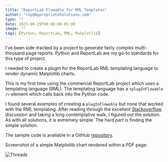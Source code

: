 ```yaml
---
title: "ReportLab Flowable for RML Templates"
author: "ray@AppropriateSolutions.com"
type: ""
date: 2023-06-29T00:00:00-05:00
image: ""
tags: [Python, ReportLab, RML, Matplotlib]
---
```


I've been side-tracked by a project to generate fairly complex multi-thousand page reports.
Python and ReportLab are my go-to standards for this type of project.

I needed to create a plugin for the ReportLab RML templating language to render dynamic Matplotlib charts.

<!--more-->

This is my first time using the commercial ReportLab project which uses a templating language (RML).
The templating language has a `<plugInFlowable />` element which calls back into the Python code.

I found several examples of creating a `plugInFlowable` but none that worked with the RML templating.
After reading through the excellent [Stackoverflow](https://stackoverflow.com/questions/4690585/is-there-a-matplotlib-flowable-for-reportlab/)
discussion and taking a long contemplative walk, I figured out the solution.
As with all solutions, it is extremely simple.
The hard part is finding the simple solution.

The sample code is available in a GitHub [repository](https://github.com/rgacote/reportlab-flowable-for-rml/tree/main).

Screenshot of a simple Matplotlib chart rendered within a PDF page:

![Threads](/dinosaurdance/images/pluginflow.png "Sample chart")


